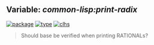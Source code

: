 ## Variable: ***common-lisp:*print-radix****
[![package](https://img.shields.io/badge/Package-COMMON--LISP-5f9ea0.svg?style=social&colorA=999999)](../) [![type](https://img.shields.io/badge/Type-Variable-5f9ea0.svg?style=social&colorA=999999)](../#variable) [![clhs](https://img.shields.io/badge/CLHS-*PRINT--RADIX*-5f9ea0.svg?style=social&colorA=999999)](http://www.lispworks.com/documentation/HyperSpec/Body/v_pr_bas.htm) 

> Should base be verified when printing RATIONALs?

